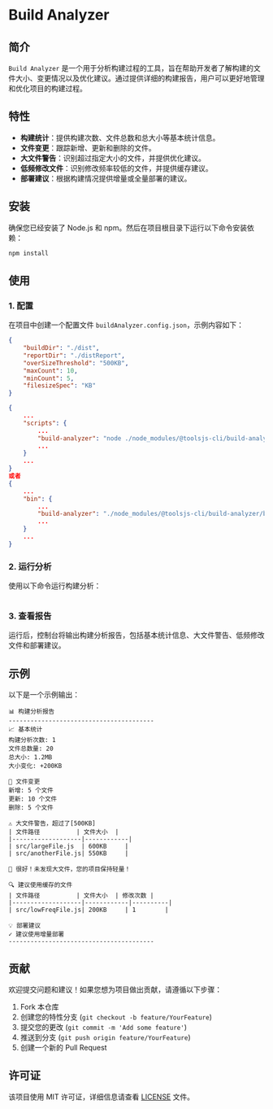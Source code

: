 # Build Analyzer

## 简介

`Build Analyzer` 是一个用于分析构建过程的工具，旨在帮助开发者了解构建的文件大小、变更情况以及优化建议。通过提供详细的构建报告，用户可以更好地管理和优化项目的构建过程。

## 特性

- **构建统计**：提供构建次数、文件总数和总大小等基本统计信息。
- **文件变更**：跟踪新增、更新和删除的文件。
- **大文件警告**：识别超过指定大小的文件，并提供优化建议。
- **低频修改文件**：识别修改频率较低的文件，并提供缓存建议。
- **部署建议**：根据构建情况提供增量或全量部署的建议。

## 安装

确保您已经安装了 Node.js 和 npm。然后在项目根目录下运行以下命令安装依赖：

```bash
npm install
```

## 使用

### 1. 配置

在项目中创建一个配置文件 `buildAnalyzer.config.json`，示例内容如下：

```json
{
    "buildDir": "./dist",
    "reportDir": "./distReport",
    "overSizeThreshold": "500KB",
    "maxCount": 10,
    "minCount": 5,
    "filesizeSpec": "KB"
}
```

```package.json
{
    ...
    "scripts": {
        ...
        "build-analyzer": "node ./node_modules/@toolsjs-cli/build-analyzer/bin/cli.js",
        ...
    }
    ...
}
或者
{
    ...
    "bin": {
        ...
        "build-analyzer": "./node_modules/@toolsjs-cli/build-analyzer/bin/cli.js",
        ...
    }
    ...
}
```

### 2. 运行分析

使用以下命令运行构建分析：

```bash
```

### 3. 查看报告

运行后，控制台将输出构建分析报告，包括基本统计信息、大文件警告、低频修改文件和部署建议。

## 示例

以下是一个示例输出：

```
📊 构建分析报告
----------------------------------------
📈 基本统计
构建分析次数: 1
文件总数量: 20
总大小: 1.2MB
大小变化: +200KB

🔄 文件变更
新增: 5 个文件
更新: 10 个文件
删除: 5 个文件

⚠ 大文件警告，超过了[500KB]
| 文件路径          | 文件大小  |
|-------------------|------------|
| src/largeFile.js  | 600KB     |
| src/anotherFile.js| 550KB     |

🎉 很好！未发现大文件，您的项目保持轻量！

🔍 建议使用缓存的文件
| 文件路径          | 文件大小  | 修改次数 |
|-------------------|------------|----------|
| src/lowFreqFile.js| 200KB     | 1        |

💡 部署建议
✓ 建议使用增量部署
----------------------------------------
```

## 贡献

欢迎提交问题和建议！如果您想为项目做出贡献，请遵循以下步骤：

1. Fork 本仓库
2. 创建您的特性分支 (`git checkout -b feature/YourFeature`)
3. 提交您的更改 (`git commit -m 'Add some feature'`)
4. 推送到分支 (`git push origin feature/YourFeature`)
5. 创建一个新的 Pull Request

## 许可证

该项目使用 MIT 许可证，详细信息请查看 [LICENSE](LICENSE) 文件。

```

